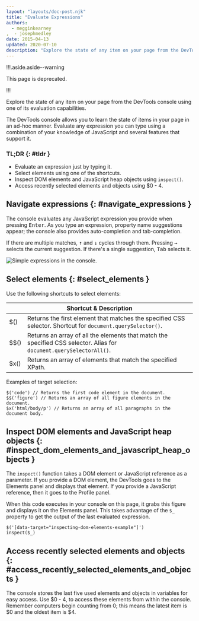 ```yaml
---
layout: "layouts/doc-post.njk"
title: "Evaluate Expressions"
authors:
  - megginkearney
,  - josephmedley
date: 2015-04-13
updated: 2020-07-10
description: "Explore the state of any item on your page from the DevTools console."
---
```


!!!.aside.aside--warning

This page is deprecated.

!!!

Explore the state of any item on your page from the DevTools console using one of its evaluation
capabilities.

The DevTools console allows you to learn the state of items in your page in an ad-hoc manner.
Evaluate any expression you can type using a combination of your knowledge of JavaScript and several
features that support it.

### TL;DR {: #tldr }

- Evaluate an expression just by typing it.
- Select elements using one of the shortcuts.
- Inspect DOM elements and JavaScript heap objects using `inspect()`.
- Access recently selected elements and objects using \$0 - 4.

## Navigate expressions {: #navigate_expressions }

The console evaluates any JavaScript expression you provide when pressing
<kbd class="kbd">Enter</kbd>. As you type an expression, property name suggestions appear; the
console also provides auto-completion and tab-completion.

If there are multiple matches, <kbd class="kbd">↑</kbd> and <kbd class="kbd">↓</kbd> cycles through
them. Pressing <kbd class="kbd">→</kbd> selects the current suggestion. If there's a single
suggestion, <kbd class="kbd">Tab</kbd> selects it.

![Simple expressions in the console.](/web/tools/chrome-devtools/console/images/evaluate-expressions.png)

## Select elements {: #select_elements }

Use the following shortcuts to select elements:

<table class="responsive"><thead><tr><th colspan="2">Shortcut &amp; Description</th></tr></thead><tbody><tr><td data-th="Shortcut">$()</td><td data-th="Description">Returns the first element that matches the specified CSS selector. Shortcut for <code translate="no" dir="ltr">document.querySelector()</code>.</td></tr><tr><td data-th="Shortcut">$$()</td><td data-th="Description">Returns an array of all the elements that match the specified CSS selector. Alias for <code translate="no" dir="ltr">document.querySelectorAll()</code>.</td></tr><tr><td data-th="Shortcut">$x()</td><td data-th="Description">Returns an array of elements that match the specified XPath.</td></tr></tbody></table>

Examples of target selection:

```
$('code') // Returns the first code element in the document.
$$('figure') // Returns an array of all figure elements in the document.
$x('html/body/p') // Returns an array of all paragraphs in the document body.
```

## Inspect DOM elements and JavaScript heap objects {: #inspect_dom_elements_and_javascript_heap_objects }

The `inspect()` function takes a DOM element or JavaScript reference as a parameter. If you provide
a DOM element, the DevTools goes to the Elements panel and displays that element. If you provide a
JavaScript reference, then it goes to the Profile panel.

When this code executes in your console on this page, it grabs this figure and displays it on the
Elements panel. This takes advantage of the `$_` property to get the output of the last evaluated
expression.

```
$('[data-target="inspecting-dom-elements-example"]')
inspect($_)
```

## Access recently selected elements and objects {: #access_recently_selected_elements_and_objects }

The console stores the last five used elements and objects in variables for easy access. Use
$0 - 4, to access these elements from within the console. Remember computers begin counting from 0; this means the latest item is $0
and the oldest item is \$4.
